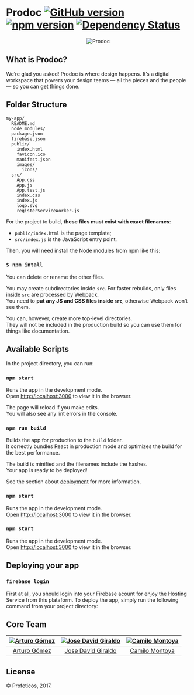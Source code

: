 # Prodoc  [![GitHub version](https://badge.fury.io/gh/google%2Fmaterial-design-lite.svg)](https://badge.fury.io/gh/google%2Fmaterial-design-lite) [![npm version](https://badge.fury.io/js/material-design-lite.svg)](https://badge.fury.io/js/material-design-lite) [![Dependency Status](https://david-dm.org/google/material-design-lite.svg)](https://david-dm.org/google/material-design-lite)


<p align="center">
    <img src='http://res.cloudinary.com/attearturo/image/upload/v1515452047/portadagit_bmhxun.png' alt="Prodoc"/>
</p>

## What is Prodoc?
We’re glad you asked! Prodoc is where design happens. It’s a digital workspace that powers your design teams — all the pieces and the people — so you can get things done.


## Folder Structure


```
my-app/
  README.md
  node_modules/
  package.json
  firebase.json
  public/
    index.html
    favicon.ico
    manifest.json
    images/
      icons/
  src/
    App.css
    App.js
    App.test.js
    index.css
    index.js
    logo.svg
    registerServiceWorker.js
```

For the project to build, **these files must exist with exact filenames**:

* `public/index.html` is the page template;
* `src/index.js` is the JavaScript entry point.

Then, you will need install the Node modules from npm like this:

### `$ npm intall`

You can delete or rename the other files.

You may create subdirectories inside `src`. For faster rebuilds, only files inside `src` are processed by Webpack.<br>
You need to **put any JS and CSS files inside `src`**, otherwise Webpack won’t see them.

You can, however, create more top-level directories.<br>
They will not be included in the production build so you can use them for things like documentation.

## Available Scripts

In the project directory, you can run:

### `npm start`

Runs the app in the development mode.<br>
Open [http://localhost:3000](http://localhost:3000) to view it in the browser.

The page will reload if you make edits.<br>
You will also see any lint errors in the console.

### `npm run build`

Builds the app for production to the `build` folder.<br>
It correctly bundles React in production mode and optimizes the build for the best performance.

The build is minified and the filenames include the hashes.<br>
Your app is ready to be deployed!

See the section about [deployment](#deployment) for more information.

### `npm start`

Runs the app in the development mode.<br>
Open [http://localhost:3000](http://localhost:3000) to view it in the browser.


### `npm start`

Runs the app in the development mode.<br>
Open [http://localhost:3000](http://localhost:3000) to view it in the browser.


## Deploying your app

### `firebase login`

First at all, you should login into your Firebase acount for enjoy the Hosting Service from this plataform. To deploy the app, simply run the following command from your project directory:


<h2>Core Team</h2>

[![Arturo Gómez](http://res.cloudinary.com/attearturo/image/upload/v1515451247/arturo3_hngldz.png)](https://github.com/attearturo) | [![Jose David Giraldo](http://res.cloudinary.com/attearturo/image/upload/v1515449112/jose_qbwutd.jpg)](https://github.com/josedavidgm1995) | [![Camilo Montoya](http://res.cloudinary.com/attearturo/image/upload/v1515449583/camilo_gftg7c.jpg)](https://github.com/korneas)
:---:|:---:|:---:
[Arturo Gómez](https://github.com/attearturo) | [Jose David Giraldo](https://github.com/josedavidgm1995) | [Camilo Montoya](https://github.com/korneas)


## License

© Profeticos, 2017.


